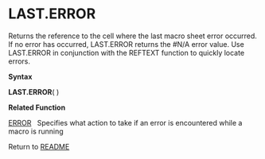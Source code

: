 # LAST.ERROR

Returns the reference to the cell where the last macro sheet error
occurred. If no error has occurred, LAST.ERROR returns the \#N/A error
value. Use LAST.ERROR in conjunction with the REFTEXT function to
quickly locate errors.

**Syntax**

**LAST.ERROR**( )

**Related Function**

[ERROR](ERROR.md)&nbsp;&nbsp;&nbsp;Specifies what action to take if an error is
encountered while a macro is running



Return to [README](README.md)

